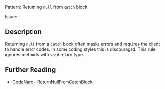 Pattern: Returning `null` from `catch` block

Issue: -

## Description

Returning `null` from a `catch` block often masks errors and requires the client to handle error codes. In some coding styles this is discouraged. This rule ignores methods with `void` return type.

## Further Reading

* [CodeNarc - ReturnNullFromCatchBlock](http://codenarc.sourceforge.net/codenarc-rules-exceptions.html#ReturnNullFromCatchBlock)